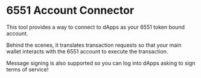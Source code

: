 # 6551 Account Connector

This tool provides a way to connect to dApps as your 6551 token bound account.

Behind the scenes, it translates transaction requests so that your main wallet interacts with the 6551 account to execute the transaction.

Message signing is also supported so you can log into dApps asking to sign terms of service!
